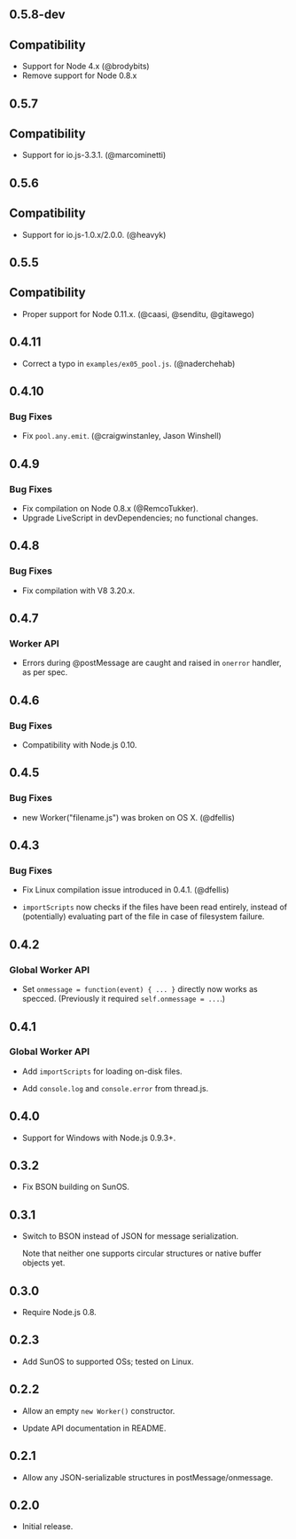 ## 0.5.8-dev

## Compatibility

* Support for Node 4.x (@brodybits)
* Remove support for Node 0.8.x

## 0.5.7

## Compatibility

* Support for io.js-3.3.1. (@marcominetti)

## 0.5.6

## Compatibility

* Support for io.js-1.0.x/2.0.0. (@heavyk)

## 0.5.5

## Compatibility

* Proper support for Node 0.11.x. (@caasi, @senditu, @gitawego)

## 0.4.11

* Correct a typo in `examples/ex05_pool.js`. (@naderchehab)

## 0.4.10

### Bug Fixes

* Fix `pool.any.emit`. (@craigwinstanley, Jason Winshell)

## 0.4.9

### Bug Fixes

* Fix compilation on Node 0.8.x (@RemcoTukker).
* Upgrade LiveScript in devDependencies; no functional changes.

## 0.4.8

### Bug Fixes

* Fix compilation with V8 3.20.x.

## 0.4.7

### Worker API

* Errors during @postMessage are caught and raised in `onerror` handler, as per spec.

## 0.4.6

### Bug Fixes

* Compatibility with Node.js 0.10.

## 0.4.5

### Bug Fixes

* new Worker("filename.js") was broken on OS X. (@dfellis)

## 0.4.3

### Bug Fixes

* Fix Linux compilation issue introduced in 0.4.1. (@dfellis)

* `importScripts` now checks if the files have been read entirely,
  instead of (potentially) evaluating part of the file in case
  of filesystem failure.

## 0.4.2

### Global Worker API

* Set `onmessage = function(event) { ... }` directly now works
  as specced. (Previously it required `self.onmessage = ...`.)

## 0.4.1

### Global Worker API

* Add `importScripts` for loading on-disk files.

* Add `console.log` and `console.error` from thread.js.

## 0.4.0

* Support for Windows with Node.js 0.9.3+.

## 0.3.2

* Fix BSON building on SunOS.

## 0.3.1

* Switch to BSON instead of JSON for message serialization.

  Note that neither one supports circular structures or
  native buffer objects yet.

## 0.3.0

* Require Node.js 0.8.

## 0.2.3

* Add SunOS to supported OSs; tested on Linux.

## 0.2.2

* Allow an empty `new Worker()` constructor.

* Update API documentation in README.

## 0.2.1

* Allow any JSON-serializable structures in postMessage/onmessage.

## 0.2.0

* Initial release.
